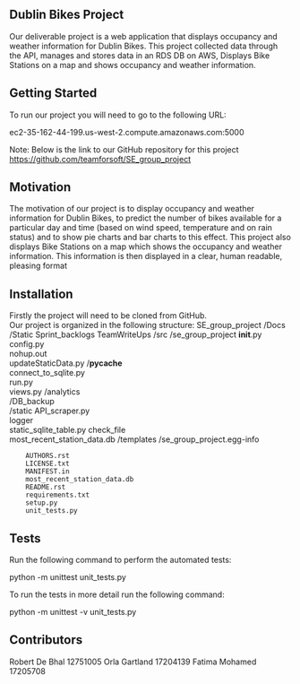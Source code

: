 ## Dublin Bikes Project

Our deliverable project is a web application that displays occupancy and weather information for Dublin Bikes.
This project collected data through the API, manages and stores data in an RDS DB on AWS, 
Displays Bike Stations on a map and shows occupancy and weather information.

## Getting Started

To run our project you will need to go to the following URL:

ec2-35-162-44-199.us-west-2.compute.amazonaws.com:5000

Note: Below is the link to our GitHub repository for this project
https://github.com/teamforsoft/SE_group_project
        

## Motivation

The motivation of our project is to display occupancy and weather information for Dublin Bikes, to predict the number of bikes available for a particular day and time (based on wind speed, temperature and on rain status) and to show pie charts and bar charts to this effect. This project also displays Bike Stations on a map which shows the occupancy and weather information. This information is then displayed in a clear, human readable, pleasing format 

## Installation

Firstly the project will need to be cloned from GitHub.   
Our project is organized in the following structure:
	SE_group_project
        /Docs
                /Static
                Sprint_backlogs
                TeamWriteUps
		/src
			/se_group_project
                __init__.py     
                config.py                    
                nohup.out               
                updateStaticData.py
                /__pycache__    
                connect_to_sqlite.py         
                run.py                  
                views.py
                /analytics      
                /DB_backup                  
                /static
                API_scraper.py  
                logger                       
                static_sqlite_table.py
                check_file      
                most_recent_station_data.db 
                /templates 
            /se_group_project.egg-info
        
        AUTHORS.rst  
        LICENSE.txt 
        MANIFEST.in  
        most_recent_station_data.db  
        README.rst  
        requirements.txt  
        setup.py  
        unit_tests.py


## Tests

Run the following command to perform the automated tests:

python -m unittest unit_tests.py

To run the tests in more detail run the following command:

python -m unittest -v unit_tests.py
 
        
## Contributors

Robert De Bhal 12751005
Orla Gartland  17204139 
Fatima Mohamed 17205708


